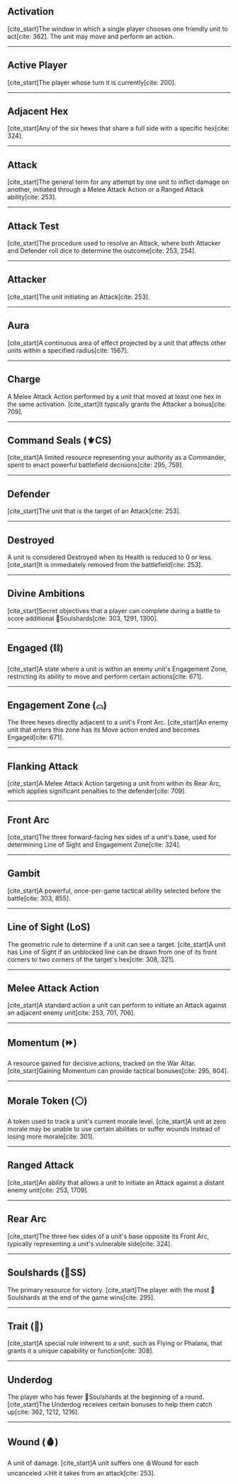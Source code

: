 ## Activation
[cite_start]The window in which a single player chooses one friendly unit to act[cite: 362]. The unit may move and perform an action.

---

## Active Player
[cite_start]The player whose turn it is currently[cite: 200].

---

## Adjacent Hex
[cite_start]Any of the six hexes that share a full side with a specific hex[cite: 324].

---

## Attack
[cite_start]The general term for any attempt by one unit to inflict damage on another, initiated through a Melee Attack Action or a Ranged Attack ability[cite: 253].

---

## Attack Test
[cite_start]The procedure used to resolve an Attack, where both Attacker and Defender roll dice to determine the outcome[cite: 253, 254].

---

## Attacker
[cite_start]The unit initiating an Attack[cite: 253].

---

## Aura
[cite_start]A continuous area of effect projected by a unit that affects other units within a specified radius[cite: 1567].

---

## Charge
A Melee Attack Action performed by a unit that moved at least one hex in the same activation. [cite_start]It typically grants the Attacker a bonus[cite: 709].

---

## Command Seals (⚜️CS)
[cite_start]A limited resource representing your authority as a Commander, spent to enact powerful battlefield decisions[cite: 295, 759].

---

## Defender
[cite_start]The unit that is the target of an Attack[cite: 253].

---

## Destroyed
A unit is considered Destroyed when its Health is reduced to 0 or less. [cite_start]It is immediately removed from the battlefield[cite: 253].

---

## Divine Ambitions
[cite_start]Secret objectives that a player can complete during a battle to score additional 💎Soulshards[cite: 303, 1291, 1300].

---

## Engaged (⛓️)
[cite_start]A state where a unit is within an enemy unit's Engagement Zone, restricting its ability to move and perform certain actions[cite: 671].

---

## Engagement Zone (⌓)
The three hexes directly adjacent to a unit's Front Arc. [cite_start]An enemy unit that enters this zone has its Move action ended and becomes Engaged[cite: 671].

---

## Flanking Attack
[cite_start]A Melee Attack Action targeting a unit from within its Rear Arc, which applies significant penalties to the defender[cite: 709].

---

## Front Arc
[cite_start]The three forward-facing hex sides of a unit's base, used for determining Line of Sight and Engagement Zone[cite: 324].

---

## Gambit
[cite_start]A powerful, once-per-game tactical ability selected before the battle[cite: 303, 855].

---

## Line of Sight (LoS)
The geometric rule to determine if a unit can see a target. [cite_start]A unit has Line of Sight if an unblocked line can be drawn from one of its front corners to two corners of the target's hex[cite: 308, 321].

---

## Melee Attack Action
[cite_start]A standard action a unit can perform to initiate an Attack against an adjacent enemy unit[cite: 253, 701, 706].

---

## Momentum (⏩)
A resource gained for decisive actions, tracked on the War Altar. [cite_start]Gaining Momentum can provide tactical bonuses[cite: 295, 804].

---

## Morale Token (⚪️)
A token used to track a unit's current morale level. [cite_start]A unit at zero morale may be unable to use certain abilities or suffer wounds instead of losing more morale[cite: 301].

---

## Ranged Attack
[cite_start]An ability that allows a unit to initiate an Attack against a distant enemy unit[cite: 253, 1709].

---

## Rear Arc
[cite_start]The three hex sides of a unit's base opposite its Front Arc, typically representing a unit's vulnerable side[cite: 324].

---

## Soulshards (💎SS)
The primary resource for victory. [cite_start]The player with the most 💎Soulshards at the end of the game wins[cite: 295].

---

## Trait (📜)
[cite_start]A special rule inherent to a unit, such as Flying or Phalanx, that grants it a unique capability or function[cite: 308].

---

## Underdog
The player who has fewer 💎Soulshards at the beginning of a round. [cite_start]The Underdog receives certain bonuses to help them catch up[cite: 362, 1212, 1216].

---

## Wound (🩸)
A unit of damage. [cite_start]A unit suffers one 🩸Wound for each uncanceled ⚔️Hit it takes from an attack[cite: 253].